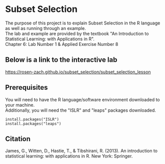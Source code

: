 # Subset Selection

The purpose of this project is to explain Subset Selection in the R language as well as running through an example.<br/>
The lab and example are provided by the textbook "An Introduction to Statistical Learning: with Applications in R".<br/>
Chapter 6: Lab Number 1 & Applied Exercise Number 8

## Below is a link to the interactive lab

https://rosen-zach.github.io/subset_selection/subset_selection_lesson

## Prerequisites

You will need to have the R language/software environment downloaded to your machine.</br>
Additionally, you will need the "ISLR" and "leaps" packages downloaded.

```
install.packages("ISLR")
install.packages("leaps")
```

## Citation
James, G., Witten, D., Hastie, T., & Tibshirani, R. (2013). An introduction to statistical learning: with applications in R. New York: Springer.
